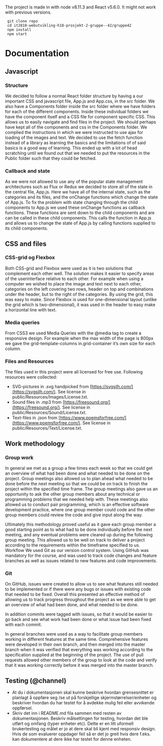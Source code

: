 The project is made in with node v8.11.3 and React v5.6.0. It might not work with previous versions.
```
 git clone repo
 cd it2810-webutvikling-h18-prosjekt-2-gruppe--42/gruppe42
 npm install
 npm start
```



# Documentation

## Javascript

### Structure
We decided to follow a normal React folder structure by having a our important CSS and javascript file, App.js and App.css, in the src folder. We also have a Components folder inside the src folder where we have folders for each of the different components. Inside these individual folders we have the component itself and a CSS file for component specific CSS. This allows us to easily navigate and find files in the project. We should perhaps have kept all of the components and css in the Components folder.
We complied the instructions in which we were instructed to use ajax for loading of the images and text. We decided to use the fetch function instead of a library as learning the basics and the limitations of of said basics is a good way of learning. This ended up with a lot of head scratching until we found out that we needed to put the resources in the Public folder such that they could be fetched.

### Callback and state
As we were not allowed to use any of the popular state management architectures such as Flux or Redux we decided to store all of the state in the central file, App.js. Here we have all of the internal state, such as the categories and its files, and the onChange functions which change the state of App.js. To fix the problem with state changing through the child components to App.js we used these onChange functions as callback functions. These functions are sent down to the child components and are can be called in these child components. This calls the function in App.js and allows us to change the state of App.js by calling functions supplied to its child components.


## CSS and files
### CSS-grid og Flexbox
Both CSS-grid and Flexbox were used as it is two solutions that complement each other well. The solution makes it easier to specify areas of the userinterface relative to each other. For example when using a computer we wished to place the image and text next to each other, categories on the left covering two rows, header on top and combinations under the header, but to the right of the categories. By using the grid, this was easy to make. Since Flexbox is used for one-dimensional layout (unlike the grid which is two-dimensional), it was used in the header to easy make a horizontal line with text. 
	
### Media queries
From CSS3 we used Media Queries with the @media tag to create a responsive design. For example when the max width of the page is 800px we gave the grid-template-columns in.grid-container it’s own size for each column. 

### Files and Resources
The files used in this project were all licensed for free use. Following resources were collected: 
* SVG-pictures in .svg handpicked from [https://svgsilh.com/](https://svgsilh.com/). See license in public/Resources/Images/License.txt.  
* Sound files in .mp3 from [https://freesound.org/](https://freesound.org/). See license in public/Resources/Sound/License.txt.  
* Text-files in .json from [https://www.poemsforfree.com/](https://www.poemsforfree.com/). See license in public/Resources/Text/License.txt.

## Work methodology
### Group work
In general we met as a group a few times each week so that we could get an overview of what had been done and what needed to be done on the project. Group meetings also allowed us to plan ahead what needed to be done before the next meeting so that we could be on track to finish the project within the specified time frame. 
The group meetings also gave us an opportunity to ask the other group members about any technical or programming problems that we needed help with. These meetings also allowed us to conduct pair programming, which is an effective software development practice, where one group member could code and the other group members could review the code and give input along the way.

Ultimately this methodology proved useful as it gave each group member a good starting point as to what had to be done individually before the next meeting, and any eventual problems were cleared up during the following group meeting. This allowed us to be well on track to deliver a project according to the requirements within the timeframe specified to us.
Workflow
We used Git as our version control system. Using GitHub was mandatory for the course, and was used to track code changes and feature branches as well as issues related to new features and code improvements.

### Git

On GitHub, issues were created to allow us to see what features still needed to be implemented or if there were any bugs or issues with existing code that needed to be fixed.
Overall this presented an effective method of allowing us to track progress throughout the project as we were able to get an overview of what had been done, and what needed to be done.

In addition commits were tagged with issues, so that it would be easier to go back and see what work had been done or what issue had been fixed with each commit.

In general branches were used as a way to facilitate group members working in different features at the same time. Comprehensive features were developed in their own branch, and then merged into the master branch when it was verified that everything was working according to the specification supplied at the beginning of the project. The use of pull requests allowed other members of the group to look at the code and verify that it was working correctly before it was merged into the master branch.

## Testing (@channel)
* At du i dokumentasjonen skal kunne beskrive hvordan grensesnittet er planlagt å oppføre seg /se ut på forskjellige skjermstørrelser/enheter og beskriver hvordan du har testet for å avdekke mulig feil eller avvikende oppførsel. 
* Skriv det inn i README.md fila sammen med resten av dokumentasjonen. Beskriv målsettingen for testing, hvordan det ble utført og omfang (typer enheter etc).  Dette er en litt uformell brukertesting og målet er jo at dere skal bli kjent med responsiv design. Hvis de som evaluerer oppdager feil så er det jo greit hvis dere f.eks. kan dokumentere at dere ikke har testet for denne enheten.

